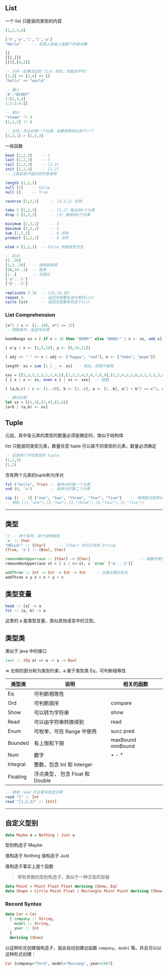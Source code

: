 ## List

一个 list 只能装同类型的内容

```haskell
[1,2,3,4]

['h','e','l','l','o']
"Hello"		-- 实质上就是上面那个的语法糖

[]
[[],[]]
[[3],[4,2]]

-- 合并（如果左边的 list 很长，性能会不好）
[1,2] ++ [3,4] ++ []
"hello" ++ "world"

-- 插入
'A':"BCDEF"
1:[2,3,4]
1:2:3:4:[]

-- 索引
"steam" !! 4
[1,2,3] !! 0

-- 比较：先比较第一个元素，如果相等则比较下一个
[3,2,1] > [1,2,3]
```

一些函数

```haskell
head [1,2,3]	-- 1
last [1,2,3]	-- 3
tail [1,2,3]	-- [2,3]
init [1,2,3]	-- [1,2]
-- 上面这些不能对空列表使用

length [1,2,3]
null [1]	-- False
null []		-- True

reverse [1,2,3]		-- [3,2,1] 反转

take 2 [1,2,3]		-- [1,2] 取出前n个元素
drop 2 [1,2,3]		-- [3] 删除前n个元素

minimum [2,3,1]		-- 3
maximum	[2,3,1]		-- 1
sum [1,2,3]			-- 6 求和
product [1,2,3]		-- 6 求积

elem 4 [1,2,3]	-- False 判断是否包含

-- 区间
[1..20]
[1,3..19]	-- 指明前两项
[20,19..1]	-- 倒序
[1..]		-- 无限长
['a'..'z']
['D'..'J']

replicate 3 10	-- [10,10,10]
repeat 4 		-- 返回无限重复该元素的list
cycle list 		-- 返回无限重复的这个list
```

### List Comprehension

```haskell
[x*2 | x <- [1..10], x*2 >= 12]
-- 限制条件，由逗号分隔

boomBangs xs = [ if x < 10 then "BOOM!" else "BANG!" | x <- xs, odd x]

[ x*y | x <- [2,5,10], y <- [8,10,11]]

[ adj ++ " " ++ n | adj <- ["happy", "sad"], n <- ["hobo", "pope"]]

length' xs = sum [1 | _ <- xs]	-- 取出，但是不使用

xxs = [[1,3,5,2,3,1,2,4,5],[1,2,3,4,5,6,7,8,9],[1,2,4,2,1,6,3,1,3,2,3,6]]
[ [ x | x <- xs, even x ] | xs <- xxs]	-- 嵌套

[ (a,b,c) | c <- [1..10], b <- [1..c], a <- [1..b], a^2 + b^2 == c^2, a+b+c == 24]

-- 模式匹配
let xs = [(1,3),(2,4),(5,6)]
[a+b | (a,b) <- xs]
```

## Tuple

元组，其中各元素的类型的数量必须是确定的，类似于结构体

list 只能装同类型元素，数量任意
tuple 可以装不同类型的元素，数量必须确定

```haskell
-- 这是两个不同类型的 tuple
(1,2,3)
(1,2)
```

含有两个元素的tuple称为序对

```haskell
fst ("hello", True) -- 取序对的第一个元素
snd (8, 'a')		-- 取序对的第二个元素

zip [1 .. 5] ["one", "two", "three", "four", "five"]	-- 两两配对成序对
-- 得到 [(1,"one"),(2,"two"),(3,"three"),(4,"four"),(5,"five")]
```

---

## 类型

```haskell
:: -- 两个冒号，用于说明类型
'a' :: Char
"HELLO!" :: [Char]		-- [Char] 也可以写成 String
(True, 'a') :: (Bool, Char)

removeNonUppercase :: [Char] -> [Char]						-- 函数的类型声明
removeNonUppercase st = [ c | c<-st, c `elem` ['A'..'Z']]

addThree :: Int -> Int -> Int -> Int    -- 注意这里的写法
addThree x y z = x + y + z
```

## 类型变量

```haskell
head :: [a] -> a
fst :: (a, b) -> a
```

这里的 a 是类型变量，类似其他语言中的泛型。

## 类型类

类似于 java 中的接口

```haskell
(==) :: (Eq a) => a -> a -> Bool
```

=> 左侧的部分称为类型约束，a 属于类型类 Eq，可判断相等性

| 类型类   | 说明                            | 相关的函数         |
| -------- | ------------------------------- | ------------------ |
| Eq       | 可判断相等性                    |                    |
| Ord      | 可判断顺序                      | compare            |
| Show     | 可以转为字符串                  | show               |
| Read     | 可以由字符串转换得到            | read               |
| Enum     | 可枚举，可在 Range 中使用       | succ    pred       |
| Bounded  | 有上限和下限                    | maxBound  minBound |
| Num      | 数字                            | +  -  *            |
| Integral | 整数，包含 Int 和 Interger      |                    |
| Floating | 浮点类型， 包含 Float 和 Double |                    |

```haskell
-- 使用 read 时注意写类型注释
read "1" :: Int
read "[1,2,3]" :: [Int]
```

---

## 自定义型别

```haskell
data Maybe a = Nothing | Just a
```

型别构造子 Maybe

值构造子 Nothing
值构造子 Just

值构造子事实上是个函数

> 带有参数的型别构造子，类似于一种泛型的容器

```haskell
data Point = Point Float Float deriving (Show, Eq)
data Shape = Circle Point Float | Rectangle Point Point deriving (Show, Eq)
```

### Record Syntax

```haskell
data Car = Car
  { company :: String,
    model :: String,
    year :: Int
  }
  deriving (Show)
```

以这种形式创建值构造子，就会自动创建出函数 `company`，`model` 等。并且可以以这种形式创建：

```haskell
Car {company="Ford", model="Mustang", year=1967}
```




